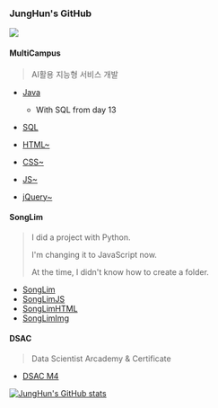 ### JungHun's GitHub

<a href="https://hits.seeyoufarm.com"><img src="https://hits.seeyoufarm.com/api/count/incr/badge.svg?url=https%3A%2F%2Fgithub.com%2FDoppio1101%2Fhit-counter&count_bg=%238C00FF&title_bg=%235D5D5D&icon=github.svg&icon_color=%23000000&title=hits&edge_flat=false"/></a>



#### MultiCampus

> AI활용 지능형 서비스 개발

- [Java](https://github.com/Doppio1101/mc_JavaStudy)
  - With SQL from day 13

- [SQL](https://github.com/Doppio1101/mc_SQLStudy)


- [HTML~](https://github.com/Doppio1101/mc_JavaStudy/tree/master/web_week4_student/src/main/webapp/chapter_2)


- [CSS~](https://github.com/Doppio1101/mc_JavaStudy/tree/master/web_week4_student/src/main/webapp/chapter_4)


- [JS~](https://github.com/Doppio1101/mc_JavaStudy/tree/master/web_week5_student/src/main/webapp/dqy19)


- [jQuery~](https://github.com/Doppio1101/mc_JavaStudy/tree/master/web_week5_student/src/main/webapp/dqy20)



#### SongLim

> I did a project with Python. 
>
> I'm changing it to JavaScript now.
>
> At the time, I didn't know how to create a folder.

- [SongLim](https://github.com/Doppio1101/SongLim) 
- [SongLimJS](https://github.com/Doppio1101/SongLimJS)
- [SongLimHTML](https://github.com/Doppio1101/SongLimHTML)
- [SongLimImg](https://github.com/Doppio1101/SongLim_Reagent)



#### DSAC

> Data Scientist Arcademy & Certificate

- [DSAC M4](https://github.com/Doppio1101/DSAC-M4/tree/master/DSAC%20M4)


[![JungHun's GitHub stats](https://github-readme-stats.vercel.app/api?username=Doppio1101&show_icons=true&theme=synthwave)](https://github.com/Doppio1101)
